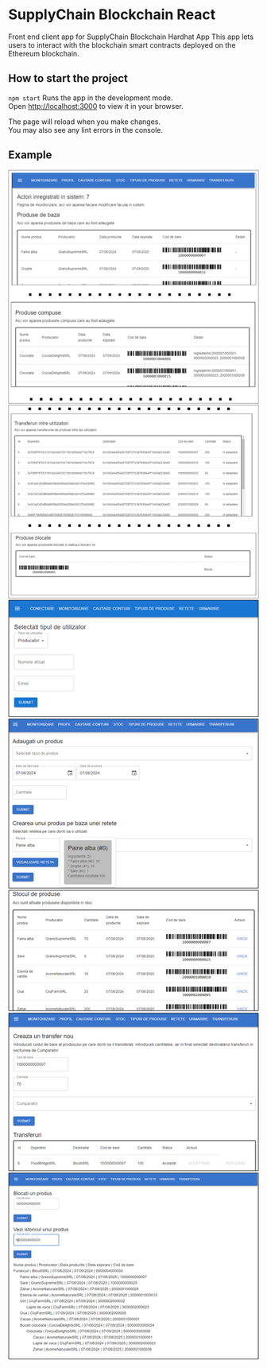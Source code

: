 # SupplyChain Blockchain React

Front end client app for SupplyChain Blockchain Hardhat App
This app lets users to interact with the blockchain smart contracts deployed on the Ethereum blockchain.

## How to start the project

`npm start`
Runs the app in the development mode.\
Open [http://localhost:3000](http://localhost:3000) to view it in your browser.

The page will reload when you make changes.\
You may also see any lint errors in the console.

## Example

![Monitoring page](/images/monitoring.png)
![Monitoring page](/images/monitoring2.png)
![Register user](/images/login.png)
![Stock page](/images/stock.png)
![Stock page](/images/stock2.png)
![Transfer page](/images/transfer.png)
![Trace page](/images/trace.png)
